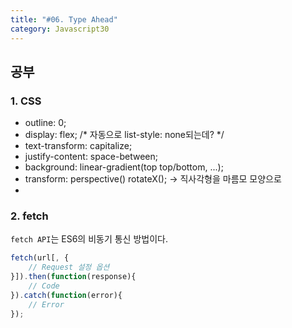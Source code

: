 ```yaml
---
title: "#06. Type Ahead"
category: Javascript30
---
```



## 공부
### 1. CSS
- outline: 0;
- display: flex; /* 자동으로 list-style: none되는데? */
- text-transform: capitalize;
- justify-content: space-between;
- background: linear-gradient(top top/bottom, ...);
- transform: perspective() rotateX(); -> 직사각형을 마름모 모양으로
- 


### 2. fetch
`fetch API`는 ES6의 비동기 통신 방법이다. 

```javascript
fetch(url[, {
    // Request 설정 옵션
}]).then(function(response){
    // Code
}).catch(function(error){
    // Error
});
```






